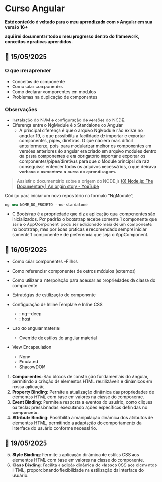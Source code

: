 # Curso Angular

**Esté conteúdo é voltado para o meu aprendizado com o Angular em sua versão 16+**

**aqui irei documentar todo o meu progresso dentro do framework, conceitos e praticas aprendidos.**

## 📅 15/05/2025

### O que irei aprender

- Conceitos de componente
- Como criar componentes
- Como declarar componentes em módulos
- Problemas na duplicação de componentes

### Observações

- Instalação do NVM e configuração de versões do NODE.
- Diferença entre o NgModule é o Standalone do Angular
  - A principal diferença é que o arquivo NgModule não existe no angular 19, o que possibilita a facilidade de importar e exportar componentes, pipes, diretivas. O que não era mais difícil anteriormente, pois, para modularizar melhor os componentes em versões anteriores do angular era criado um arquivo modules dentro da pasta componentes e era obrigatório importar e exportar os componentes/pipes/diretivas para que o Module principal da raiz conseguisse entender todos os arquivos necessários, o que deixava verboso e aumentava a curva de aprendizagem.

> Assistir o documentário sobre a origem do NODE.js [(8) Node.js: The Documentary | An origin story - YouTube](https://www.youtube.com/watch?v=LB8KwiiUGy0)

Código para iniciar um novo repositório no formato “NgModule”;

```jsx
ng new NOME_DO_PROJETO --no-standalone
```

- O Bootstrap é a propriedade que diz a aplicação qual componentes são inicializados. Por padrão o bootstrap recebe somente 1 componente que seria o AppComponent, pode ser adicionado mais de um componente no bootstrap, mas por boas praticas e recomendado sempre iniciar somente 1 componente e de preferencia que seja o AppComponent.

## 📅 16/05/2025

- Como criar componentes -Filhos
- Como referenciar componentes de outros módulos (externos)
- Como utilizar a interpolação para acessar as propriedades da classe do componente
- Estratégias de estilização de componente
- Configuração de Inline Template e Inline CSS
  - : ng—deep
  - : host
- Uso do angular material
  - Override de estilos do angular material
- View Encapsulation

  - None
  - Emulated
  - ShadowDOM

1. **Componentes**: São blocos de construção fundamentais do Angular, permitindo a criação de elementos HTML reutilizáveis e dinâmicos em nossa aplicação.
2. **Property Binding**: Permite a atualização dinâmica das propriedades de elementos HTML com base em valores na classe do componente.
3. **Event Binding**: Permite a resposta a eventos do usuário, como cliques ou teclas pressionadas, executando ações específicas definidas no componente.
4. **Attribute Binding**: Possibilita a manipulação dinâmica dos atributos de elementos HTML, permitindo a adaptação do comportamento da interface do usuário conforme necessário.

## 📅 19/05/2025

5. **Style Binding**: Permite a aplicação dinâmica de estilos CSS aos elementos HTML com base em valores na classe do componente.
6. **Class Binding**: Facilita a adição dinâmica de classes CSS aos elementos HTML, proporcionando flexibilidade na estilização da interface do usuário.
